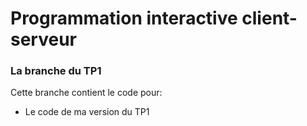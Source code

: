 # Programmation interactive client-serveur
### La branche du TP1

Cette branche contient le code pour:
- Le code de ma version du TP1
